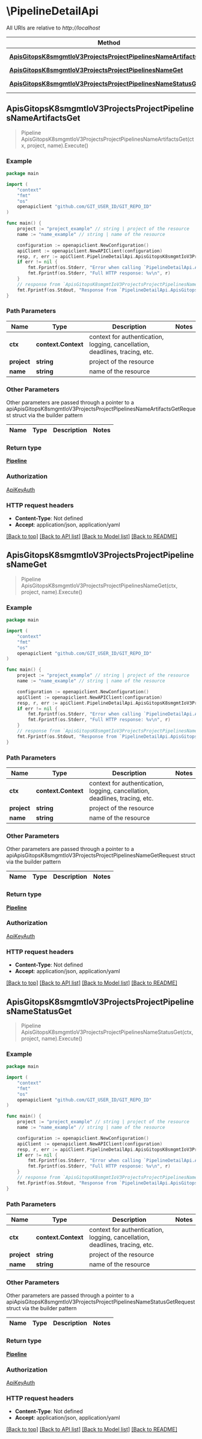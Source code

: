 # \PipelineDetailApi

All URIs are relative to *http://localhost*

Method | HTTP request | Description
------------- | ------------- | -------------
[**ApisGitopsK8smgmtIoV3ProjectsProjectPipelinesNameArtifactsGet**](PipelineDetailApi.md#ApisGitopsK8smgmtIoV3ProjectsProjectPipelinesNameArtifactsGet) | **Get** /apis/gitops.k8smgmt.io/v3/projects/{project}/pipelines/{name}/artifacts | 
[**ApisGitopsK8smgmtIoV3ProjectsProjectPipelinesNameGet**](PipelineDetailApi.md#ApisGitopsK8smgmtIoV3ProjectsProjectPipelinesNameGet) | **Get** /apis/gitops.k8smgmt.io/v3/projects/{project}/pipelines/{name} | 
[**ApisGitopsK8smgmtIoV3ProjectsProjectPipelinesNameStatusGet**](PipelineDetailApi.md#ApisGitopsK8smgmtIoV3ProjectsProjectPipelinesNameStatusGet) | **Get** /apis/gitops.k8smgmt.io/v3/projects/{project}/pipelines/{name}/status | 



## ApisGitopsK8smgmtIoV3ProjectsProjectPipelinesNameArtifactsGet

> Pipeline ApisGitopsK8smgmtIoV3ProjectsProjectPipelinesNameArtifactsGet(ctx, project, name).Execute()





### Example

```go
package main

import (
    "context"
    "fmt"
    "os"
    openapiclient "github.com/GIT_USER_ID/GIT_REPO_ID"
)

func main() {
    project := "project_example" // string | project of the resource
    name := "name_example" // string | name of the resource

    configuration := openapiclient.NewConfiguration()
    apiClient := openapiclient.NewAPIClient(configuration)
    resp, r, err := apiClient.PipelineDetailApi.ApisGitopsK8smgmtIoV3ProjectsProjectPipelinesNameArtifactsGet(context.Background(), project, name).Execute()
    if err != nil {
        fmt.Fprintf(os.Stderr, "Error when calling `PipelineDetailApi.ApisGitopsK8smgmtIoV3ProjectsProjectPipelinesNameArtifactsGet``: %v\n", err)
        fmt.Fprintf(os.Stderr, "Full HTTP response: %v\n", r)
    }
    // response from `ApisGitopsK8smgmtIoV3ProjectsProjectPipelinesNameArtifactsGet`: Pipeline
    fmt.Fprintf(os.Stdout, "Response from `PipelineDetailApi.ApisGitopsK8smgmtIoV3ProjectsProjectPipelinesNameArtifactsGet`: %v\n", resp)
}
```

### Path Parameters


Name | Type | Description  | Notes
------------- | ------------- | ------------- | -------------
**ctx** | **context.Context** | context for authentication, logging, cancellation, deadlines, tracing, etc.
**project** | **string** | project of the resource | 
**name** | **string** | name of the resource | 

### Other Parameters

Other parameters are passed through a pointer to a apiApisGitopsK8smgmtIoV3ProjectsProjectPipelinesNameArtifactsGetRequest struct via the builder pattern


Name | Type | Description  | Notes
------------- | ------------- | ------------- | -------------



### Return type

[**Pipeline**](Pipeline.md)

### Authorization

[ApiKeyAuth](../README.md#ApiKeyAuth)

### HTTP request headers

- **Content-Type**: Not defined
- **Accept**: application/json, application/yaml

[[Back to top]](#) [[Back to API list]](../README.md#documentation-for-api-endpoints)
[[Back to Model list]](../README.md#documentation-for-models)
[[Back to README]](../README.md)


## ApisGitopsK8smgmtIoV3ProjectsProjectPipelinesNameGet

> Pipeline ApisGitopsK8smgmtIoV3ProjectsProjectPipelinesNameGet(ctx, project, name).Execute()





### Example

```go
package main

import (
    "context"
    "fmt"
    "os"
    openapiclient "github.com/GIT_USER_ID/GIT_REPO_ID"
)

func main() {
    project := "project_example" // string | project of the resource
    name := "name_example" // string | name of the resource

    configuration := openapiclient.NewConfiguration()
    apiClient := openapiclient.NewAPIClient(configuration)
    resp, r, err := apiClient.PipelineDetailApi.ApisGitopsK8smgmtIoV3ProjectsProjectPipelinesNameGet(context.Background(), project, name).Execute()
    if err != nil {
        fmt.Fprintf(os.Stderr, "Error when calling `PipelineDetailApi.ApisGitopsK8smgmtIoV3ProjectsProjectPipelinesNameGet``: %v\n", err)
        fmt.Fprintf(os.Stderr, "Full HTTP response: %v\n", r)
    }
    // response from `ApisGitopsK8smgmtIoV3ProjectsProjectPipelinesNameGet`: Pipeline
    fmt.Fprintf(os.Stdout, "Response from `PipelineDetailApi.ApisGitopsK8smgmtIoV3ProjectsProjectPipelinesNameGet`: %v\n", resp)
}
```

### Path Parameters


Name | Type | Description  | Notes
------------- | ------------- | ------------- | -------------
**ctx** | **context.Context** | context for authentication, logging, cancellation, deadlines, tracing, etc.
**project** | **string** | project of the resource | 
**name** | **string** | name of the resource | 

### Other Parameters

Other parameters are passed through a pointer to a apiApisGitopsK8smgmtIoV3ProjectsProjectPipelinesNameGetRequest struct via the builder pattern


Name | Type | Description  | Notes
------------- | ------------- | ------------- | -------------



### Return type

[**Pipeline**](Pipeline.md)

### Authorization

[ApiKeyAuth](../README.md#ApiKeyAuth)

### HTTP request headers

- **Content-Type**: Not defined
- **Accept**: application/json, application/yaml

[[Back to top]](#) [[Back to API list]](../README.md#documentation-for-api-endpoints)
[[Back to Model list]](../README.md#documentation-for-models)
[[Back to README]](../README.md)


## ApisGitopsK8smgmtIoV3ProjectsProjectPipelinesNameStatusGet

> Pipeline ApisGitopsK8smgmtIoV3ProjectsProjectPipelinesNameStatusGet(ctx, project, name).Execute()





### Example

```go
package main

import (
    "context"
    "fmt"
    "os"
    openapiclient "github.com/GIT_USER_ID/GIT_REPO_ID"
)

func main() {
    project := "project_example" // string | project of the resource
    name := "name_example" // string | name of the resource

    configuration := openapiclient.NewConfiguration()
    apiClient := openapiclient.NewAPIClient(configuration)
    resp, r, err := apiClient.PipelineDetailApi.ApisGitopsK8smgmtIoV3ProjectsProjectPipelinesNameStatusGet(context.Background(), project, name).Execute()
    if err != nil {
        fmt.Fprintf(os.Stderr, "Error when calling `PipelineDetailApi.ApisGitopsK8smgmtIoV3ProjectsProjectPipelinesNameStatusGet``: %v\n", err)
        fmt.Fprintf(os.Stderr, "Full HTTP response: %v\n", r)
    }
    // response from `ApisGitopsK8smgmtIoV3ProjectsProjectPipelinesNameStatusGet`: Pipeline
    fmt.Fprintf(os.Stdout, "Response from `PipelineDetailApi.ApisGitopsK8smgmtIoV3ProjectsProjectPipelinesNameStatusGet`: %v\n", resp)
}
```

### Path Parameters


Name | Type | Description  | Notes
------------- | ------------- | ------------- | -------------
**ctx** | **context.Context** | context for authentication, logging, cancellation, deadlines, tracing, etc.
**project** | **string** | project of the resource | 
**name** | **string** | name of the resource | 

### Other Parameters

Other parameters are passed through a pointer to a apiApisGitopsK8smgmtIoV3ProjectsProjectPipelinesNameStatusGetRequest struct via the builder pattern


Name | Type | Description  | Notes
------------- | ------------- | ------------- | -------------



### Return type

[**Pipeline**](Pipeline.md)

### Authorization

[ApiKeyAuth](../README.md#ApiKeyAuth)

### HTTP request headers

- **Content-Type**: Not defined
- **Accept**: application/json, application/yaml

[[Back to top]](#) [[Back to API list]](../README.md#documentation-for-api-endpoints)
[[Back to Model list]](../README.md#documentation-for-models)
[[Back to README]](../README.md)

